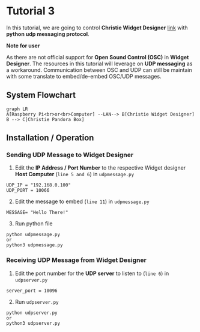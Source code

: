 # Tutorial 3
In this tutorial, we are going to control **Christie Widget Designer** [link](https://www.christiepandorasbox.com/products/widgetdesigner/) with **python udp messaging protocol**.

**Note for user**

As there are not official support for **Open Sound Control (OSC)** in **Widget Designer**. The resources in this tutorial will leverage on **UDP messaging** as a workaround. Communication between OSC and UDP can still be maintain with some translate to embed/de-embed OSC/UDP messages.  

## System Flowchart 
```mermaid
graph LR
A[Raspberry Pi<br>or<br>Computer] --LAN--> B[Christie Widget Designer]
B --> C[Christie Pandora Box]
```

## Installation / Operation
### Sending UDP Message to Widget Designer

1. Edit the **IP Address / Port Number** to the respective Widget designer **Host Computer** (`line 5 and 6`) in `udpmessage.py`
```
UDP_IP = "192.168.0.100"
UDP_PORT = 10066
```

2. Edit the message to embed (`line 11`) in `udpmessage.py`
```
MESSAGE= "Hello There!"
```

3. Run python file
```
python udpmessage.py
or 
python3 udpmessage.py
```

### Receiving UDP Message from Widget Designer

1. Edit the port number for the **UDP server** to listen to (`line 6`) in `udpserver.py`
```
server_port = 10096
```

2. Run `udpserver.py`
```
python udpserver.py
or
python3 udpserver.py
```